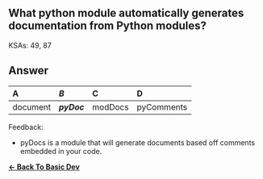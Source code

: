 ## What python module automatically generates documentation from Python modules?

KSAs: 49, 87

## Answer
| A | ***B*** | C | D |
| :--- | :--- | :--- | :--- |
| document | ***pyDoc*** | modDocs | pyComments |


Feedback:

- pyDocs is a module that will generate documents based off comments embedded in your code.

[**<- Back To Basic Dev**](../../../Basic_Dev.md)

